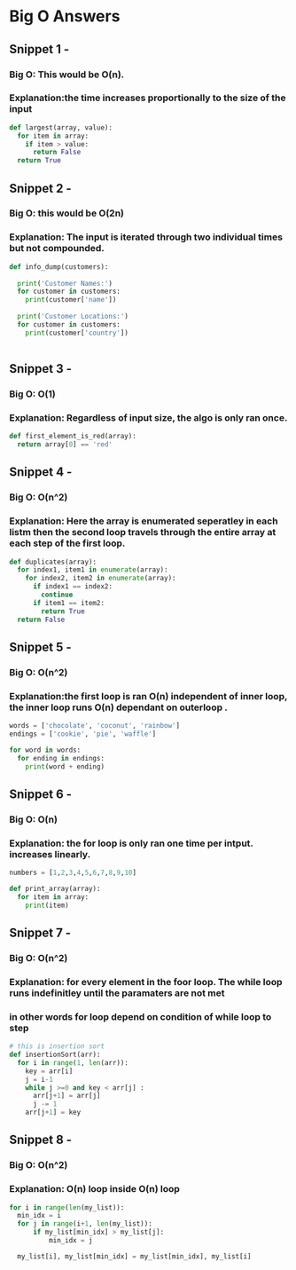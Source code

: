 # Big O Answers

## Snippet 1 -
### Big O: This would be O(n).
### Explanation:the time increases proportionally to the size of the input
```python
def largest(array, value):
  for item in array:
    if item > value:
      return False
  return True 
```


## Snippet 2 -
### Big O: this would be O(2n)
### Explanation: The input is iterated through two individual times but not compounded.

```python
def info_dump(customers):
  
  print('Customer Names:')
  for customer in customers: 
    print(customer['name'])
  
  print('Customer Locations:')
  for customer in customers: 
    print(customer['country'])
  
```

## Snippet 3 -
### Big O: O(1)
### Explanation: Regardless of input size, the algo is only ran once.

```python
def first_element_is_red(array):
  return array[0] == 'red' 
```

## Snippet 4 -
### Big O: O(n^2)
### Explanation: Here the array is enumerated seperatley in each listm then the second loop travels through the entire array at each step of the first loop.

```python
def duplicates(array):
  for index1, item1 in enumerate(array):
    for index2, item2 in enumerate(array):
      if index1 == index2:
        continue
      if item1 == item2:
        return True
  return False
``` 

## Snippet 5 -
### Big O: O(n^2) 
### Explanation:the first loop is ran O(n) independent of inner loop, the inner loop runs O(n) dependant on outerloop .

```python
words = ['chocolate', 'coconut', 'rainbow']
endings = ['cookie', 'pie', 'waffle']

for word in words:
  for ending in endings:
    print(word + ending)

```

## Snippet 6 -
### Big O: O(n)
### Explanation: the for loop is only ran one time per intput. increases linearly.

```python
numbers = [1,2,3,4,5,6,7,8,9,10]

def print_array(array):
  for item in array:
    print(item)

```

## Snippet 7 -
### Big O: O(n^2)
### Explanation: for every element in the foor loop. The while loop runs indefinitley until the paramaters are not met
### in other words for loop depend on condition of while loop to step

```python
# this is insertion sort
def insertionSort(arr): 
  for i in range(1, len(arr)): 
    key = arr[i] 
    j = i-1
    while j >=0 and key < arr[j] : 
      arr[j+1] = arr[j] 
      j -= 1
    arr[j+1] = key 
```

## Snippet 8 -
### Big O: O(n^2)
### Explanation: O(n) loop inside O(n) loop

```python
for i in range(len(my_list)):
  min_idx = i
  for j in range(i+1, len(my_list)):
      if my_list[min_idx] > my_list[j]:
          min_idx = j

  my_list[i], my_list[min_idx] = my_list[min_idx], my_list[i]
```
